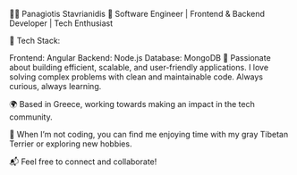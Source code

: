 👨‍💻 Panagiotis Stavrianidis
🌟 Software Engineer | Frontend & Backend Developer | Tech Enthusiast

🔧 Tech Stack:

Frontend: Angular
Backend: Node.js
Database: MongoDB
🚀 Passionate about building efficient, scalable, and user-friendly applications. I love solving complex problems with clean and maintainable code. Always curious, always learning.

🌍 Based in Greece, working towards making an impact in the tech community.

🐾 When I’m not coding, you can find me enjoying time with my gray Tibetan Terrier or exploring new hobbies.

📬 Feel free to connect and collaborate!
